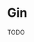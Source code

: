# Gin

<!--
https://app.pluralsight.com/library/courses/gin-go-web-app-framework/table-of-contents
-->

TODO
